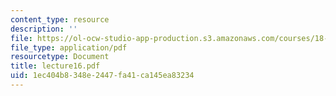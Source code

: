 ```yaml
---
content_type: resource
description: ''
file: https://ol-ocw-studio-app-production.s3.amazonaws.com/courses/18-366-random-walks-and-diffusion-fall-2006/1ec404b8348e2447fa41ca145ea83234_lecture16.pdf
file_type: application/pdf
resourcetype: Document
title: lecture16.pdf
uid: 1ec404b8-348e-2447-fa41-ca145ea83234
---
```


